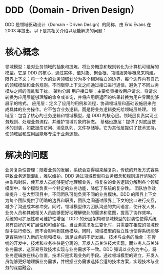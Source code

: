 # DDD（Domain - Driven Design）

DDD 是领域驱动设计（Domain - Driven Design）的简称，由 Eric Evans 在 2003 年提出，以下是其相关介绍以及能解决的问题：
# 核心概念
领域模型：是对业务领域的抽象和提炼，将业务概念和规则转化为计算机可理解的模型。它是 DDD 的核心，通过实体、值对象、聚合根、领域服务等概念来构建。
限界上下文：将一个大的业务领域划分为多个相对独立的边界，每个边界内有自己的领域模型和业务规则。不同限界上下文之间通过接口进行通信，避免了不同业务模块之间的混乱和干扰。
架构分层
用户接口层：主要负责接收用户请求，将请求转换为应用层能够理解的命令或查询，并将应用层返回的结果转换为用户界面能够展示的格式。
应用层：定义了应用的用例和流程，协调领域层和基础设施层来完成具体的业务操作。它不包含业务逻辑，而是将业务逻辑委托给领域层处理。
领域层：包含了核心的业务逻辑和领域模型，是 DDD 的核心层。领域层负责实现业务规则、处理业务流程，并维护领域对象的状态。
基础设施层：提供了对底层技术的封装，如数据库访问、消息队列、文件存储等。它为其他层提供了技术支持，使领域层和应用层能够专注于业务逻辑。
# 解决的问题
业务复杂性管理：随着业务的发展，系统会变得越来越复杂，传统的开发方式容易导致业务逻辑混乱，难以维护。DDD 通过领域模型将业务概念和规则进行清晰的抽象和封装，使开发人员能够更好地理解业务，将复杂的业务逻辑分解到各个领域模型中，每个模型负责一个特定的业务功能，降低了系统的复杂性。
团队协作效率提升：在大型项目中，不同团队可能负责不同的业务模块。DDD 的限界上下文为每个团队提供了明确的边界和职责，团队之间通过限界上下文的接口进行交互，减少了沟通成本和冲突。同时，领域模型作为团队沟通的共同语言，使开发人员、业务人员和其他相关人员能够更好地理解彼此的需求和意图，提高了协作效率。
系统的可扩展性和可维护性增强：DDD 的分层架构和领域模型的封装性使得系统具有良好的可扩展性和可维护性。当业务需求发生变化时，只需要在相应的领域模型中进行修改，而不会影响到其他模块。同时，领域模型的独立性也使得系统能够更容易地引入新的功能和模块，满足业务的不断发展。
技术与业务的融合：在传统的开发中，技术和业务往往是分离的，开发人员关注技术实现，而业务人员关注业务需求，这容易导致技术实现与业务需求不一致。DDD 强调以业务为中心，将业务逻辑放在核心位置，技术只是实现业务的手段。通过领域模型的建立，开发人员能够更好地理解业务需求，并根据业务需求选择合适的技术方案，实现技术与业务的深度融合。
